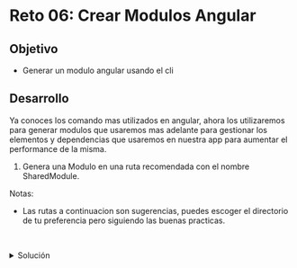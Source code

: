 # Reto 06: Crear Modulos Angular

## Objetivo

- Generar un modulo angular usando el cli

## Desarrollo

Ya conoces los comando mas utilizados en angular, ahora los utilizaremos para generar  modulos que usaremos mas adelante para gestionar los elementos y dependencias que usaremos en nuestra app para aumentar el performance de la misma.


1. Genera una Modulo en una ruta recomendada con el nombre SharedModule.

Notas: 
- Las rutas a continuacion son sugerencias, puedes escoger el directorio de tu preferencia pero siguiendo las buenas practicas.



    </br>


<details>
    <summary>Solución</summary>
    
  `ng generate module /core/shared/shared-module`

</details>

<br >
